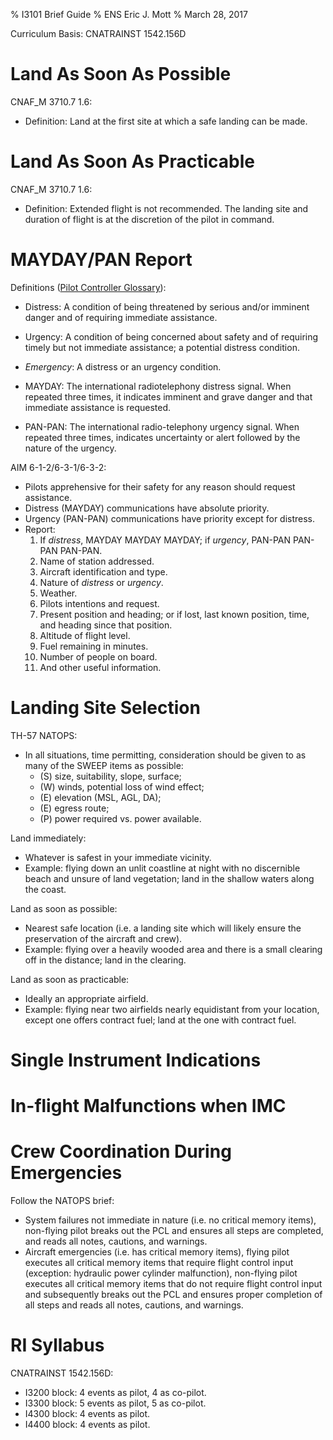 % I3101 Brief Guide
% ENS Eric J. Mott
% March 28, 2017

Curriculum Basis: CNATRAINST 1542.156D

Land As Soon As Possible
========================

CNAF_M 3710.7 1.6:

- Definition: Land at the first site at which a safe landing can be made.

Land As Soon As Practicable
===========================

CNAF_M 3710.7 1.6:

- Definition: Extended flight is not recommended. The landing site and duration
  of flight is at the discretion of the pilot in command.

MAYDAY/PAN Report
=================

Definitions ([Pilot Controller Glossary][1]):

- Distress: A condition of being threatened by serious and/or imminent danger
  and of requiring immediate assistance.

- Urgency: A condition of being concerned about safety and of requiring timely
  but not immediate assistance; a potential distress condition.

- *Emergency*: A distress or an urgency condition.

- MAYDAY: The international radiotelephony distress signal. When repeated three
  times, it indicates imminent and grave danger and that immediate assistance is
  requested.

- PAN-PAN: The international radio-telephony urgency signal. When repeated three
  times, indicates uncertainty or alert followed by the nature of the urgency.

AIM 6-1-2/6-3-1/6-3-2:

- Pilots apprehensive for their safety for any reason should request assistance.
- Distress (MAYDAY) communications have absolute priority.
- Urgency (PAN-PAN) communications have priority except for distress.
- Report:
  1. If *distress*, MAYDAY MAYDAY MAYDAY; if *urgency*, PAN-PAN PAN-PAN PAN-PAN.
  2. Name of station addressed.
  3. Aircraft identification and type.
  4. Nature of *distress* or *urgency*.
  5. Weather.
  6. Pilots intentions and request.
  7. Present position and heading; or if lost, last known position, time, and
     heading since that position.
  8. Altitude of flight level.
  9. Fuel remaining in minutes.
  10. Number of people on board.
  11. And other useful information.

[1]: https://www.faa.gov/air_traffic/publications/media/pcg.pdf

Landing Site Selection
======================

TH-57 NATOPS:

- In all situations, time permitting, consideration should be given to as many
  of the SWEEP items as possible:
  - (S) size, suitability, slope, surface;
  - (W) winds, potential loss of wind effect;
  - (E) elevation (MSL, AGL, DA);
  - (E) egress route;
  - (P) power required vs. power available.

Land immediately:
- Whatever is safest in your immediate vicinity.
- Example: flying down an unlit coastline at night with no discernible
  beach and unsure of land vegetation; land in the shallow waters along the
  coast.

Land as soon as possible:
- Nearest safe location (i.e. a landing site which will likely ensure the
  preservation of the aircraft and crew).
- Example: flying over a heavily wooded area and there is a small clearing off
  in the distance; land in the clearing.

Land as soon as practicable:
- Ideally an appropriate airfield.
- Example: flying near two airfields nearly equidistant from your location,
  except one offers contract fuel; land at the one with contract fuel.

Single Instrument Indications
=============================

In-flight Malfunctions when IMC
===============================

Crew Coordination During Emergencies
====================================

Follow the NATOPS brief:
- System failures not immediate in nature (i.e. no critical memory items),
  non-flying pilot breaks out the PCL and ensures all steps are completed,
  and reads all notes, cautions, and warnings.
- Aircraft emergencies (i.e. has critical memory items), flying pilot executes
  all critical memory items that require flight control input (exception:
  hydraulic power cylinder malfunction), non-flying pilot executes all critical
  memory items that do not require flight control input and subsequently breaks
  out the PCL and ensures proper completion of all steps and reads all notes, 
  cautions, and warnings.

RI Syllabus
===========

CNATRAINST 1542.156D:

- I3200 block: 4 events as pilot, 4 as co-pilot.
- I3300 block: 5 events as pilot, 5 as co-pilot.
- I4300 block: 4 events as pilot.
- I4400 block: 4 events as pilot.
